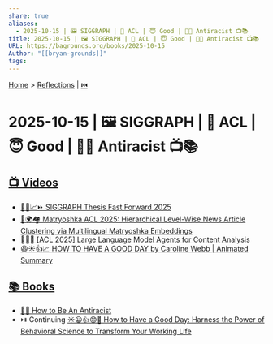 ```yaml
---
share: true
aliases:
  - 2025-10-15 | 🖼️ SIGGRAPH | 🦜 ACL | 😇 Good | ✊🏿 Antiracist 📺📚
title: 2025-10-15 | 🖼️ SIGGRAPH | 🦜 ACL | 😇 Good | ✊🏿 Antiracist 📺📚
URL: https://bagrounds.org/books/2025-10-15
Author: "[[bryan-grounds]]"
tags:
---
```

[Home](../index.md) > [Reflections](./index.md) | [⏮️](./2025-10-14.md)  
# 2025-10-15 | 🖼️ SIGGRAPH | 🦜 ACL | 😇 Good | ✊🏿 Antiracist 📺📚  
## [📺 Videos](../videos/index.md)  
- [🧑‍💻📈⏩ SIGGRAPH Thesis Fast Forward 2025](../videos/siggraph-thesis-fast-forward-2025.md)  
- [📰🌍🏘️ Matryoshka ACL 2025: Hierarchical Level-Wise News Article Clustering via Multilingual Matryoshka Embeddings](../videos/acl-2025-hierarchical-level-wise-news-article-clustering-via-multilingual-matryoshka-embeddings.md)  
- [🤖📰🧐 [ACL 2025] Large Language Model Agents for Content Analysis](../videos/acl-2025-large-language-model-agents-for-content-analysis.md)  
- [😃☀️👍📈 ️ HOW TO HAVE A GOOD DAY by Caroline Webb | Animated Summary](../videos/how-to-have-a-good-day-by-caroline-webb-animated-summary.md)  
  
## [📚 Books](../books/index.md)  
- [✊🏿 How to Be An Antiracist](../books/how-to-be-an-antiracist.md)  
- ⏯️ Continuing [☀️😀👍😊🌻 How to Have a Good Day: Harness the Power of Behavioral Science to Transform Your Working Life](../books/how-to-have-a-good-day.md)